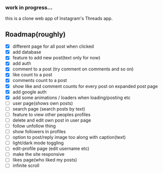 ### work in progress...


this is a clone web app of Instagram's Threads app.


## Roadmap(roughly)
- [X] different page for all post when clicked 
- [X] add database
- [X] feature to add new post(text only for now)
- [X] add auth
- [X] comment to a post (try comment on comments and so on)
- [X] like count to a post
- [X] comments count to a post
- [X] show like and comment counts for every post on expanded post page
- [X] add google auth
- [X] add some animations / loaders when loading/posting etc
- [ ] user page(shows own posts)
- [ ] search page (search posts by text)
- [ ] feature to view other peoples profiles
- [ ] delete and edit own post in user page
- [ ] follow unfollow thing
- [ ] show followers in profiles
- [ ] option to post/reply image too along with caption(text)
- [ ] light/dark mode toggling
- [ ] edit-profile page (edit username etc)
- [ ] make the site responsive
- [ ] likes page(who liked my posts)
- [ ] infinite scroll